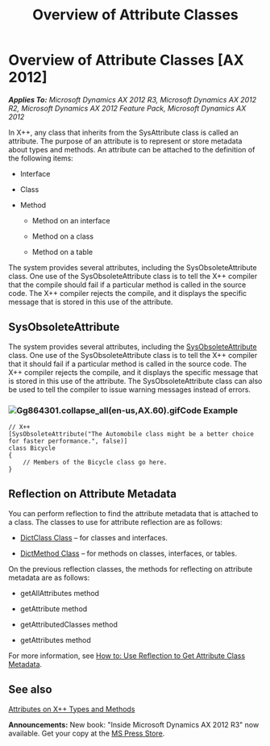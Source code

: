 ﻿---
title: Overview of Attribute Classes
TOCTitle: Overview of Attribute Classes
ms:assetid: ce06a4b1-2ae1-4250-8114-8e662bc61b6a
ms:mtpsurl: https://msdn.microsoft.com/en-us/library/Gg864301(v=AX.60)
ms:contentKeyID: 35251708
ms.date: 05/18/2015
mtps_version: v=AX.60
---

# Overview of Attribute Classes [AX 2012]


_**Applies To:** Microsoft Dynamics AX 2012 R3, Microsoft Dynamics AX 2012 R2, Microsoft Dynamics AX 2012 Feature Pack, Microsoft Dynamics AX 2012_

In X++, any class that inherits from the SysAttribute class is called an attribute. The purpose of an attribute is to represent or store metadata about types and methods. An attribute can be attached to the definition of the following items:

  - Interface

  - Class

  - Method
    
      - Method on an interface
    
      - Method on a class
    
      - Method on a table

The system provides several attributes, including the SysObsoleteAttribute class. One use of the SysObsoleteAttribute class is to tell the X++ compiler that the compile should fail if a particular method is called in the source code. The X++ compiler rejects the compile, and it displays the specific message that is stored in this use of the attribute.

## SysObsoleteAttribute

The system provides several attributes, including the [SysObsoleteAttribute](https://msdn.microsoft.com/en-us/library/gg962438\(v=ax.60\)) class. One use of the SysObsoleteAttribute class is to tell the X++ compiler that it should fail if a particular method is called in the source code. The X++ compiler rejects the compile, and it displays the specific message that is stored in this use of the attribute. The SysObsoleteAttribute class can also be used to tell the compiler to issue warning messages instead of errors.

### ![Gg864301.collapse\_all(en-us,AX.60).gif](images/Gg863931.collapse_all(en-us,AX.60).gif "Gg864301.collapse_all(en-us,AX.60).gif")Code Example

    // X++
    [SysObsoleteAttribute("The Automobile class might be a better choice for faster performance.", false)]
    class Bicycle
    {
        // Members of the Bicycle class go here.
    }

## Reflection on Attribute Metadata

You can perform reflection to find the attribute metadata that is attached to a class. The classes to use for attribute reflection are as follows:

  - [DictClass Class](https://msdn.microsoft.com/en-us/library/gg837663\(v=ax.60\)) – for classes and interfaces.

  - [DictMethod Class](https://msdn.microsoft.com/en-us/library/gg842356\(v=ax.60\)) – for methods on classes, interfaces, or tables.

On the previous reflection classes, the methods for reflecting on attribute metadata are as follows:

  - getAllAttributes method

  - getAttribute method

  - getAttributedClasses method

  - getAttributes method

For more information, see [How to: Use Reflection to Get Attribute Class Metadata](how-to-use-reflection-to-get-attribute-class-metadata.md).

## See also

[Attributes on X++ Types and Methods](attributes-on-x-types-and-methods.md)

  
**Announcements:** New book: "Inside Microsoft Dynamics AX 2012 R3" now available. Get your copy at the [MS Press Store](https://www.microsoftpressstore.com/store/inside-microsoft-dynamics-ax-2012-r3-9780735685109).

